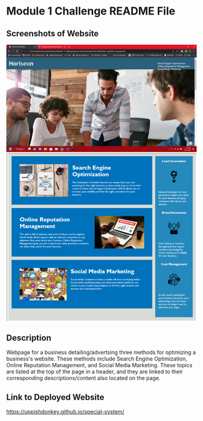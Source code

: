 # Module 1 Challenge README File

## Screenshots of Website
![Top Half of Page](Develop/assets/images/Screenshot%20(1).png)
![Bottom Half of Page](Develop/assets/images/Screenshot%202023-05-28%20155028.png)

## Description
Webpage for a business detailing/advertsing three methods for optimizing a business's website. These methods include Search Engine Optimization, Online Reputation Management, and Social Media Marketing. These topics are listed at the top of the page in a header, and they are linked to their corresponding descriptions/content also located on the page.

## Link to Deployed Website
https://uppishdonkey.github.io/special-system/